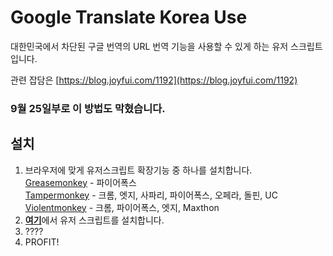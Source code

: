 # Google Translate Korea Use

대한민국에서 차단된 구글 번역의 URL 번역 기능을 사용할 수 있게 하는 유저 스크립트입니다.

관련 잡담은 [https://blog.joyfui.com/1192](https://blog.joyfui.com/1192)

### 9월 25일부로 이 방법도 막혔습니다.

## 설치

1. 브라우저에 맞게 유저스크립트 확장기능 중 하나를 설치합니다.  
[Greasemonkey](https://www.greasespot.net/) - 파이어폭스  
[Tampermonkey](https://tampermonkey.net/) - 크롬, 엣지, 사파리, 파이어폭스, 오페라, 돌핀, UC  
[Violentmonkey](https://violentmonkey.github.io/) - 크롬, 파이어폭스, 엣지, Maxthon
2. [**여기**](https://raw.githubusercontent.com/joyfuI/google-translate-korea-use/master/google-translate-korea-use.user.js)에서 유저 스크립트를 설치합니다.
3. ????
4. PROFIT!
